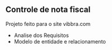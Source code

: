 ## Controle de nota fiscal

Projeto feito para o site vibbra.com

- Analise dos Requisitos
- Modelo de entidade e relacionamento